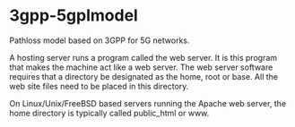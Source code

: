 # 3gpp-5gplmodel
Pathloss model based on 3GPP for 5G networks.

A hosting server runs a program called the web server. It is this program that makes the machine act like a web server. The web server software requires that a directory be designated as the home, root or base. All the web site files need to be placed in this directory.

On Linux/Unix/FreeBSD based servers running the Apache web server, the home directory is typically called public_html or www.

